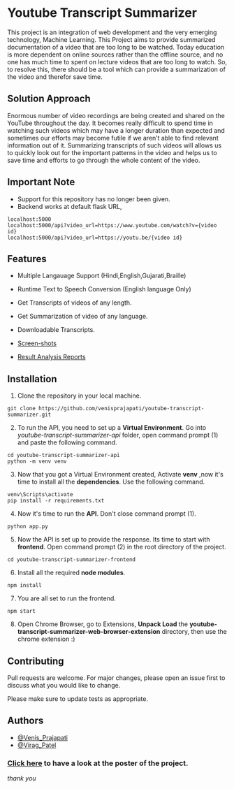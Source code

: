 # Youtube Transcript Summarizer

<!-- ![Logo](youtube-transcript-summarizer-web-browser-extension/icon.png?raw=true) -->

This project is an integration of web development and the very emerging technology, Machine Learning. This Project aims to provide summarized documentation of a video that are too long to be watched. Today education is more dependent on online sources rather than the offline source, and no one has much time to spent on lecture videos that are too long to watch. So, to resolve this, there should be a tool which can provide a summarization of the video and therefor save time.

## Solution Approach
Enormous number of video recordings are being created and shared on the YouTube throughout the day. It becomes really difficult to spend time in watching such videos which may have a longer duration than expected and sometimes our efforts may become futile if we aren’t able to find relevant information out of it. Summarizing transcripts of such videos will allows us to quickly look out for the important patterns in the video and helps us to save time and efforts to go through the whole content of the video.

## Important Note
* Support for this repository has no longer been given.
* Backend works at default flask URL,
```
localhost:5000
localhost:5000/api?video_url=https://www.youtube.com/watch?v={video id}
localhost:5000/api?video_url=https://youtu.be/{video id}
``` 

## Features

- Multiple Langauage Support (Hindi,English,Gujarati,Braille)
- Runtime Text to Speech Conversion (English language Only)
- Get Transcripts of videos of any length.
- Get Summarization of video of any language.
- Downloadable Transcripts.

- [Screen-shots](https://github.com/venisprajapati/youtube-transcript-summarizer/tree/main/screen-shots)
- [Result Analysis Reports](https://github.com/venisprajapati/youtube-transcript-summarizer/blob/main/youtube-transcript-summarizer-api/Result_Analysis_Reports.pdf)


## Installation

1. Clone the repository in your local machine.
```
git clone https://github.com/venisprajapati/youtube-transcript-summarizer.git
```

2. To run the API, you need to set up a **Virtual Environment**. Go into *youtube-transcript-summarizer-api* folder, open command prompt (1) and paste the following command.
```
cd youtube-transcript-summarizer-api
python -m venv venv
```

3. Now that you got a Virtual Environment created, Activate **venv** ,now it's time to install all the **dependencies**. Use the following command.   
```
venv\Scripts\activate
pip install -r requirements.txt
```
4. Now it's time to run the **API**. Don't close command prompt (1).
```
python app.py
```
5. Now the API is set up to provide the response. Its time to start with **frontend**. Open command prompt (2) in the root directory of the project.
```
cd youtube-transcript-summarizer-frontend
```
6. Install all the required **node modules**.
```
npm install
```
7. You are all set to run the frontend.
```
npm start
```
8. Open Chrome Browser, go to Extensions, **Unpack Load** the **youtube-transcript-summarizer-web-browser-extension** directory, then use the chrome extension :)

## Contributing
Pull requests are welcome. For major changes, please open an issue first to discuss what you would like to change.

Please make sure to update tests as appropriate.

## Authors

- [@Venis_Prajapati](https://www.github.com/venisprajapati)
- [@Virag_Patel](https://www.github.com/19IT114)

### [Click here](https://user-images.githubusercontent.com/61548445/149874631-bc411249-2d05-4e0c-ac29-dfb93de78a82.png) to have a look at the poster of the project.

*thank you*
